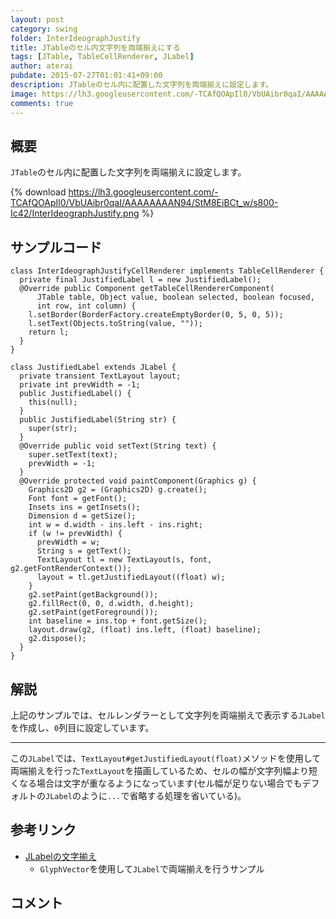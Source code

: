 ```yaml
---
layout: post
category: swing
folder: InterIdeographJustify
title: JTableのセル内文字列を両端揃えにする
tags: [JTable, TableCellRenderer, JLabel]
author: aterai
pubdate: 2015-07-27T01:01:41+09:00
description: JTableのセル内に配置した文字列を両端揃えに設定します。
image: https://lh3.googleusercontent.com/-TCAfQOApIl0/VbUAibr0qaI/AAAAAAAAN94/StM8EiBCt_w/s800-Ic42/InterIdeographJustify.png
comments: true
---
```

## 概要
`JTable`のセル内に配置した文字列を両端揃えに設定します。

{% download https://lh3.googleusercontent.com/-TCAfQOApIl0/VbUAibr0qaI/AAAAAAAAN94/StM8EiBCt_w/s800-Ic42/InterIdeographJustify.png %}

## サンプルコード
<pre class="prettyprint"><code>class InterIdeographJustifyCellRenderer implements TableCellRenderer {
  private final JustifiedLabel l = new JustifiedLabel();
  @Override public Component getTableCellRendererComponent(
      JTable table, Object value, boolean selected, boolean focused,
      int row, int column) {
    l.setBorder(BorderFactory.createEmptyBorder(0, 5, 0, 5));
    l.setText(Objects.toString(value, ""));
    return l;
  }
}

class JustifiedLabel extends JLabel {
  private transient TextLayout layout;
  private int prevWidth = -1;
  public JustifiedLabel() {
    this(null);
  }
  public JustifiedLabel(String str) {
    super(str);
  }
  @Override public void setText(String text) {
    super.setText(text);
    prevWidth = -1;
  }
  @Override protected void paintComponent(Graphics g) {
    Graphics2D g2 = (Graphics2D) g.create();
    Font font = getFont();
    Insets ins = getInsets();
    Dimension d = getSize();
    int w = d.width - ins.left - ins.right;
    if (w != prevWidth) {
      prevWidth = w;
      String s = getText();
      TextLayout tl = new TextLayout(s, font, g2.getFontRenderContext());
      layout = tl.getJustifiedLayout((float) w);
    }
    g2.setPaint(getBackground());
    g2.fillRect(0, 0, d.width, d.height);
    g2.setPaint(getForeground());
    int baseline = ins.top + font.getSize();
    layout.draw(g2, (float) ins.left, (float) baseline);
    g2.dispose();
  }
}
</code></pre>

## 解説
上記のサンプルでは、セルレンダラーとして文字列を両端揃えで表示する`JLabel`を作成し、`0`列目に設定しています。

- - - -
この`JLabel`では、`TextLayout#getJustifiedLayout(float)`メソッドを使用して両端揃えを行った`TextLayout`を描画しているため、セルの幅が文字列幅より短くなる場合は文字が重なるようになっています(セル幅が足りない場合でもデフォルトの`JLabel`のように`...`で省略する処理を省いている)。

## 参考リンク
- [JLabelの文字揃え](http://ateraimemo.com/Swing/JustifiedLabel.html)
    - `GlyphVector`を使用して`JLabel`で両端揃えを行うサンプル

<!-- dummy comment line for breaking list -->

## コメント
